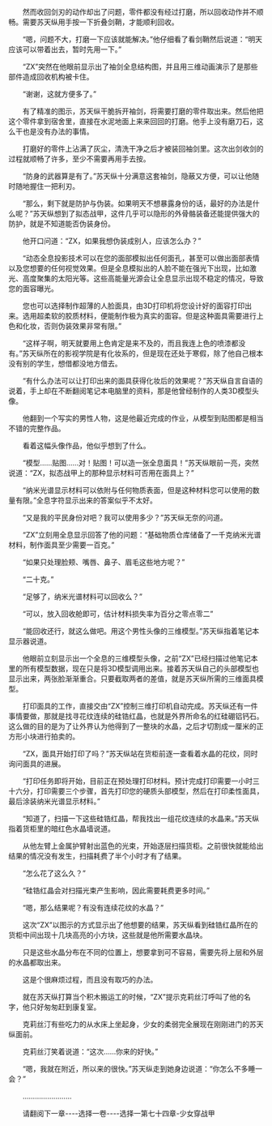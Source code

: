 <div class="read-content j_readContent" id="">
                <p>　　然而收回剑刃的动作却出了问题，零件都没有经过打磨，所以回收动作并不顺畅。需要苏天纵用手按一下折叠剑鞘，才能顺利回收。<p>　　“嗯，问题不大，打磨一下应该就能解决。”他仔细看了看剑鞘然后说道：“明天应该可以带着出去，暂时先用一下。”<p>　　“ZX”突然在他眼前显示出了袖剑全息结构图，并且用三维动画演示了是那些部件造成回收机构被卡住。<p>　　“谢谢，这就方便多了。”<p>　　有了精准的图示，苏天纵干脆拆开袖剑，将需要打磨的零件取出来。然后他把这个零件拿到宿舍里，直接在水泥地面上来来回回的打磨。他手上没有磨刀石，这么干也是没有办法的事情。<p>　　打磨好的零件上沾满了灰尘，清洗干净之后才被装回袖剑里。这次出剑收剑的过程就顺畅了许多，至少不需要再用手去按。<p>　　“防身的武器算是有了。”苏天纵十分满意这套袖剑，隐蔽又方便，可以让他随时随地握住一把利刃。<p>　　“那么，剩下就是防护与伪装。如果明天不想暴露身份的话，最好的办法是什么呢？”苏天纵想到了拟态战甲，这件几乎可以隐形的外骨骼装备还能提供强大的防护，就是不知道能否伪装身份。<p>　　他开口问道：“ZX，如果我想伪装成别人，应该怎么办？”<p>　　“动态全息投影技术可以在您的面部模拟出任何面孔，甚至可以做出面部表情以及您想要的任何视觉效果。但是全息模拟出的人脸不能在强光下出现，比如激光、高度聚集的太阳光等。这些高能量光源会让全息显示出现不稳定的情况，导致您的面容曝光。<p>　　您也可以选择制作超薄的人脸面具，由3D打印机将您设计好的面容打印出来。选用超柔软的胶质材料，便能制作极为真实的面容。但是这种面具需要进行上色和化妆，否则伪装效果非常有限。”<p>　　“这样子啊，明天就要用上色肯定是来不及的，而且我连上色的喷漆都没有。”苏天纵所在的影视学院是有化妆系的，但是现在还处于寒假，除了他自己根本没有别的学生，想借都没地方借去。<p>　　“有什么办法可以让打印出来的面具获得化妆后的效果呢？”苏天纵自言自语的说着，手上却在不断翻阅笔记本电脑里的资料，那是他曾经制作的人类3D模型头像。<p>　　他翻到一个写实的男性人物，这是他最近完成的作业，从模型到贴图都是相当不错的完整作品。<p>　　看着这幅头像作品，他似乎想到了什么。<p>　　“模型……贴图……对！贴图！可以造一张全息面具！”苏天纵眼前一亮，突然说道：“ZX，拟态战甲上的那种显示材料可否用在面具上？”<p>　　“纳米光谱显示材料可以依附与任何物质表面，但是这种材料您可以使用的数量有限。”全息字符显示出来的答案似乎不太好。<p>　　“又是我的平民身份对吧？我可以使用多少？”苏天纵无奈的问道。<p>　　“ZX”立刻用全息显示回答了他的问题：“基础物质仓库储备了一千克纳米光谱材料，制作面具至少需要一百克。”<p>　　“如果只处理脸颊、嘴唇、鼻子、眉毛这些地方呢？”<p>　　“二十克。”<p>　　“足够了，纳米光谱材料可以回收么？”<p>　　“可以，放入回收舱即可，估计材料损失率为百分之零点零二”<p>　　“能回收还行，就这么做吧。用这个男性头像的三维模型。”苏天纵指着笔记本显示器说道。<p>　　他眼前立刻显示出一个全息的三维模型头像，之前“ZX”已经扫描过他笔记本里的所有模型数据，现在只是将3D模型调用出来。接着苏天纵自己的头部模型也显示出来，两张脸渐渐重合。只要截取两者的差值，就是苏天纵所需的三维面具模型。<p>　　打印面具的工作，直接交由“ZX”控制三维打印机自动完成。苏天纵还有一件事情要做，那就是找寻花纹连续的硅锆红晶，也就是外界所命名的红硅硼铝钙石。这么做的目的是为了让外界认为他得到了一整块的水晶，之后才切割成一厘米的正方形小块进行拍卖的。<p>　　“ZX，面具开始打印了吗？”苏天纵站在货柜前逐一查看着水晶的花纹，同时询问面具的进展。<p>　　“打印任务即将开始，目前正在预处理打印材料。预计完成打印需要一小时三十六分，打印需要三个步骤，首先打印您的硬质头部模型，然后在打印柔性面具，最后涂装纳米光谱显示材料。”<p>　　“知道了，扫描一下这些硅锆红晶，帮我找出一组花纹连续的水晶来。”苏天纵指着货柜里的暗红色水晶墙说道。<p>　　从他左臂上金属护臂射出蓝色的光束，开始逐层扫描货柜。之前很快就能给出结果的情况没有发生，扫描耗费了半个小时才有了结果。<p>　　“怎么花了这么久？”<p>　　“硅锆红晶会对扫描光束产生影响，因此需要耗费更多时间。”<p>　　“嗯，那么结果呢？有没有连续花纹的水晶？”<p>　　这次“ZX”以图示的方式显示出了他想要的结果，苏天纵看到硅锆红晶所在的货柜中间出现十几块高亮的小方块，这些就是他所需要水晶块。<p>　　只是这些水晶分布在不同的位置上，想要拿到可不容易，需要先将上层和外层的水晶都取出来。<p>　　这是个很麻烦过程，而且没有取巧的办法。<p>　　就在苏天纵打算当个积木搬运工的时候，“ZX”提示克莉丝汀呼叫了他的名字，他只好匆匆赶到康复室。<p>　　克莉丝汀有些吃力的从水床上坐起身，少女的柔弱完全展现在刚刚进门的苏天纵面前。<p>　　克莉丝汀笑着说道：“这次……你来的好快。”<p>　　“嗯，我就在附近，所以来的很快。”苏天纵走到她身边说道：“你怎么不多睡一会？”<p>　　……………………<p>　　请翻阅下一章----选择一卷----选择一第七十四章-少女穿战甲<p> 
            </div>